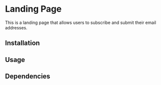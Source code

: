# Landing Page

This is a landing page that allows users to subscribe and submit their email addresses.

## Installation



## Usage



## Dependencies

